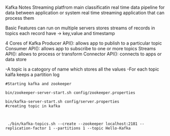 Kafka Notes
Streaming platfrom
main classificatin
	real time data pipeline for data between application or system
	real time streaming application that can process them

Basic Features
	can run on multiple servers
	stores streams of records in topics
	each record have -> key,value and timestamp

4 Cores of Kafka
	Producer API(): allows app to publish to a particular topic
	Consumer API(): allows app to subscribe to one or more topics
	Streams API(): allows to process or transform
	Connector API(): connects to apps or data store


-A topic is a catogory of name which stores all the values
-For each topic kalfa keeps a partition log

```
#Starting kafka and zookeeper

bin/zookeeper-server-start.sh config/zookeeper.properties

bin/kafka-server-start.sh config/server.properties
#creating topic in kafka



 ./bin/kafka-topics.sh --create --zookeeper localhost:2181 --replication-factor 1 --partitions 1 --topic Hello-Kafka
 ```
